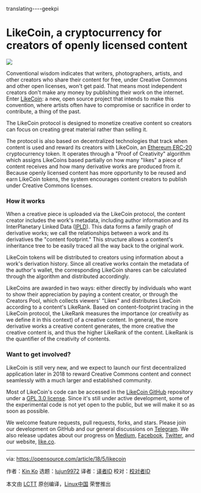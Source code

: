 translating----geekpi

LikeCoin, a cryptocurrency for creators of openly licensed content
======
![](https://opensource.com/sites/default/files/styles/image-full-size/public/lead-images/osdc_whitehurst_money.png?itok=ls-SOzM0)

Conventional wisdom indicates that writers, photographers, artists, and other creators who share their content for free, under Creative Commons and other open licenses, won't get paid. That means most independent creators don't make any money by publishing their work on the internet. Enter [LikeCoin][1]: a new, open source project that intends to make this convention, where artists often have to compromise or sacrifice in order to contribute, a thing of the past.

The LikeCoin protocol is designed to monetize creative content so creators can focus on creating great material rather than selling it.

The protocol is also based on decentralized technologies that track when content is used and reward its creators with LikeCoin, an [Ethereum ERC-20][2] cryptocurrency token. It operates through a "Proof of Creativity" algorithm which assigns LikeCoins based partially on how many "likes" a piece of content receives and how many derivative works are produced from it. Because openly licensed content has more opportunity to be reused and earn LikeCoin tokens, the system encourages content creators to publish under Creative Commons licenses.

### How it works

When a creative piece is uploaded via the LikeCoin protocol, the content creator includes the work's metadata, including author information and its InterPlanetary Linked Data ([IPLD][3]). This data forms a family graph of derivative works; we call the relationships between a work and its derivatives the "content footprint." This structure allows a content's inheritance tree to be easily traced all the way back to the original work.

LikeCoin tokens will be distributed to creators using information about a work's derivation history. Since all creative works contain the metadata of the author's wallet, the corresponding LikeCoin shares can be calculated through the algorithm and distributed accordingly.

LikeCoins are awarded in two ways: either directly by individuals who want to show their appreciation by paying a content creator, or through the Creators Pool, which collects viewers' "Likes" and distributes LikeCoin according to a content's LikeRank. Based on content-footprint tracing in the LikeCoin protocol, the LikeRank measures the importance (or creativity as we define it in this context) of a creative content. In general, the more derivative works a creative content generates, the more creative the creative content is, and thus the higher LikeRank of the content. LikeRank is the quantifier of the creativity of contents.

### Want to get involved?

LikeCoin is still very new, and we expect to launch our first decentralized application later in 2018 to reward Creative Commons content and connect seamlessly with a much larger and established community.

Most of LikeCoin's code can be accessed in the [LikeCoin GitHub][4] repository under a [GPL 3.0 license][5]. Since it's still under active development, some of the experimental code is not yet open to the public, but we will make it so as soon as possible.

We welcome feature requests, pull requests, forks, and stars. Please join our development on GitHub and our general discussions on [Telegram][6]. We also release updates about our progress on [Medium][7], [Facebook][8], [Twitter][9], and our website, [like.co][1].

--------------------------------------------------------------------------------

via: https://opensource.com/article/18/5/likecoin

作者：[Kin Ko][a]
选题：[lujun9972](https://github.com/lujun9972)
译者：[译者ID](https://github.com/译者ID)
校对：[校对者ID](https://github.com/校对者ID)

本文由 [LCTT](https://github.com/LCTT/TranslateProject) 原创编译，[Linux中国](https://linux.cn/) 荣誉推出

[a]:https://opensource.com/users/ckxpress
[1]:https://like.co/
[2]:https://en.wikipedia.org/wiki/ERC20
[3]:https://ipld.io/
[4]:https://github.com/likecoin
[5]:https://www.gnu.org/licenses/gpl-3.0.en.html
[6]:https://t.me/likecoin
[7]:http://medium.com/likecoin
[8]:http://fb.com/likecoin.foundation
[9]:https://twitter.com/likecoin_fdn
